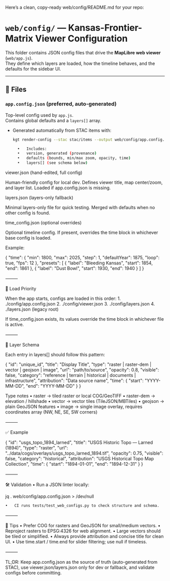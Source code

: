 Here’s a clean, copy-ready web/config/README.md for your repo:

# `web/config/` — Kansas-Frontier-Matrix Viewer Configuration

This folder contains JSON config files that drive the **MapLibre web viewer** (`web/app.js`).  
They define which layers are loaded, how the timeline behaves, and the defaults for the sidebar UI.

---

## 📂 Files

### `app.config.json` (preferred, auto-generated)
Top-level config used by `app.js`.  
Contains global defaults and a `layers[]` array.

- Generated automatically from STAC items with:
  ```sh
  kgt render-config --stac stac/items --output web/config/app.config.json --pretty

	•	Includes:
	•	version, generated (provenance)
	•	defaults (bounds, min/max zoom, opacity, time)
	•	layers[] (see schema below)

viewer.json (hand-edited, full config)

Human-friendly config for local dev.
Defines viewer title, map center/zoom, and layer list.
Loaded if app.config.json is missing.

layers.json (layers-only fallback)

Minimal layers-only file for quick testing.
Merged with defaults when no other config is found.

time_config.json (optional overrides)

Optional timeline config.
If present, overrides the time block in whichever base config is loaded.

Example:

{
  "time": {
    "min": 1800,
    "max": 2025,
    "step": 1,
    "defaultYear": 1875,
    "loop": true,
    "fps": 12
  },
  "presets": [
    { "label": "Bleeding Kansas", "start": 1854, "end": 1861 },
    { "label": "Dust Bowl", "start": 1930, "end": 1940 }
  ]
}


⸻

🔄 Load Priority

When the app starts, configs are loaded in this order:
	1.	./config/app.config.json
	2.	./config/viewer.json
	3.	./config/layers.json
	4.	./layers.json (legacy root)

If time_config.json exists, its values override the time block in whichever file is active.

⸻

🧩 Layer Schema

Each entry in layers[] should follow this pattern:

{
  "id": "unique_id",
  "title": "Display Title",
  "type": "raster | raster-dem | vector | geojson | image",
  "url": "path/to/source",
  "opacity": 0.8,
  "visible": false,
  "category": "reference | terrain | historical | documents | infrastructure",
  "attribution": "Data source name",
  "time": { "start": "YYYY-MM-DD", "end": "YYYY-MM-DD" }
}

Type notes
	•	raster → tiled raster or local COG/GeoTIFF
	•	raster-dem → elevation / hillshade
	•	vector → vector tiles (TileJSON/MBTiles)
	•	geojson → plain GeoJSON features
	•	image → single image overlay, requires coordinates array (NW, NE, SE, SW corners)

⸻

✅ Example

{
  "id": "usgs_topo_1894_larned",
  "title": "USGS Historic Topo — Larned (1894)",
  "type": "raster",
  "url": "../data/cogs/overlays/usgs_topo_larned_1894.tif",
  "opacity": 0.75,
  "visible": false,
  "category": "historical",
  "attribution": "USGS Historical Topo Map Collection",
  "time": { "start": "1894-01-01", "end": "1894-12-31" }
}


⸻

🛠️ Validation
	•	Run a JSON linter locally:

jq . web/config/app.config.json > /dev/null


	•	CI runs tests/test_web_configs.py to check structure and schema.

⸻

🔗 Tips
	•	Prefer COG for rasters and GeoJSON for small/medium vectors.
	•	Reproject rasters to EPSG:4326 for web alignment.
	•	Large vectors should be tiled or simplified.
	•	Always provide attribution and concise title for clean UI.
	•	Use time.start / time.end for slider filtering; use null if timeless.

⸻

TL;DR:
Keep app.config.json as the source of truth (auto-generated from STAC),
use viewer.json/layers.json only for dev or fallback,
and validate configs before committing.


